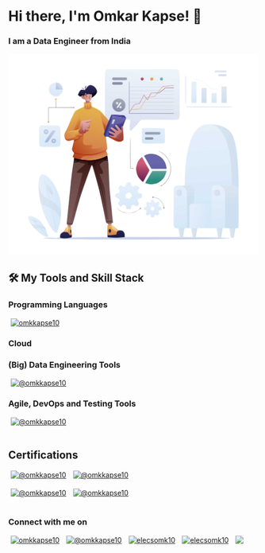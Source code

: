 <h1 align="left">Hi there, I'm Omkar Kapse! 👋</h1>
<h3 align="left">I am a Data Engineer from India</h3>

<p align="left">
  <img alt="Coding" width="600" src="https://github.com/elecsomk10/elecsomk10/blob/main/Resources/Data%20Analyst%20PNG.png">
</p>

## 🛠️ My Tools and Skill Stack

<h3 align="left">Programming Languages</h3>
<a href="" target="blank" title="Python"><img align="center" src="https://img.shields.io/badge/Python-FFD700?style=for-the-badge&logo=python&labelColor=FFD700" alt="omkkapse10" hspace="5" /></a>
<!-- <a href="" target="blank" title="Scala"><img align="center" src="https://img.shields.io/badge/Scala-DCDCDC?style=for-the-badge&logo=scala&labelColor=FF0000" alt="@omkkapse10" hspace="5" /></a> -->
<!-- <a href="" target="blank" title="Java"><img align="center" src="https://img.shields.io/badge/java-%23ED8B00.svg?style=for-the-badge&logo=openjdk&logoColor=white" alt="omkkapse10" hspace="5" /></a> -->

<h3 align="left">Cloud</h3>
<!-- <a href="" target="blank" title="Azure"><img align="center" src="https://img.shields.io/badge/azure-%230072C6.svg?style=for-the-badge&logo=microsoftazure&logoColor=white" alt="omkkapse10" hspace="5" /></a> -->
<!-- <a href="" target="blank" title="AWS"><img align="center" src="https://img.shields.io/badge/AWS-%23FF9900.svg?style=for-the-badge&logo=amazon-aws&logoColor=white" alt="@omkkapse10" hspace="5" /></a> -->

<h3 align="left">(Big) Data Engineering Tools</h3>
<a href="" target="blank" title="Hadoop"><img align="center" src="https://img.shields.io/badge/Apache%20Hadoop-FFFF00?style=for-the-badge&logo=apachehadoop&logoColor=black" alt="@omkkapse10" hspace="5" /></a>
<!-- <a href="" target="blank" title="Hive"><img align="center" src="https://img.shields.io/badge/Apache%20Hive-FDEE21?style=for-the-badge&logo=apachehive&logoColor=black" alt="@omkkapse10" hspace="5" /></a> -->
<!-- <a href="" target="blank" title="Spark"><img align="center" src="https://img.shields.io/badge/Apache%20Spark-%23FF6701?style=for-the-badge&logo=apachespark&logoColor=black" alt="@omkkapse10" hspace="5" /></a> -->
<!-- <a href="" target="blank" title="Kafka"><img align="center" src="https://img.shields.io/badge/Apache%20Kafka-000?style=for-the-badge&logo=apachekafka" alt="@omkkapse10" hspace="5" /></a> -->
<!-- <a href="" target="blank" title="Cassandra"><img align="center" src="https://img.shields.io/badge/cassandra-%231287B1.svg?style=for-the-badge&logo=apache-cassandra&logoColor=white" alt="@omkkapse10" hspace="5" /></a> -->
<!-- <a href="" target="blank" title="Databricks"><img align="center" src="https://img.shields.io/badge/Databricks-FF3621?style=for-the-badge&logo=Databricks&logoColor=white" alt="@omkkapse10" hspace="5" /></a> -->

<h3 align="left">Agile, DevOps and Testing Tools</h3>
<!-- <a href="" target="blank" title="Git"><img align="center" src="https://img.shields.io/badge/GIT-E44C30?style=for-the-badge&logo=git&logoColor=white" alt="@omkkapse10" hspace="5" /></a> -->
<!-- <a href="" target="blank" title="Bash"><img align="center" src="https://img.shields.io/badge/Shell_Script-121011?style=for-the-badge&logo=gnu-bash&logoColor=white" alt="@omkkapse10" hspace="5" /></a> -->
<!-- <a href="" target="blank" title="Linux"><img align="center" src="https://img.shields.io/badge/Linux-FCC624?style=for-the-badge&logo=linux&logoColor=black" alt="@omkkapse10" hspace="5" /></a> -->
<!-- <a href="" target="blank" title="Jenkins"><img align="center" src="https://img.shields.io/badge/Jenkins-D24939?style=for-the-badge&logo=Jenkins&logoColor=white" alt="@omkkapse10" hspace="5" /></a> -->
<a href="" target="blank" title="Jira"><img align="center" src="https://img.shields.io/badge/Jira-0052CC?style=for-the-badge&logo=Jira&logoColor=white" alt="@omkkapse10" hspace="5" /></a>

</br>
</br>

<h2 align="left">Certifications</h2>
<a href="https://www.credly.com/badges/c86389c2-1642-4b73-b0b0-a6bfc6b7c103" target="blank" title="Scrum Master"><img align="center" src="https://images.credly.com/size/680x680/images/a2790314-008a-4c3d-9553-f5e84eb359ba/image.png" alt="@omkkapse10" height="100" width="100" hspace="5" /></a>
<a href="https://www.credly.com/badges/6fe5a030-3911-4add-be88-ecc5c349b0ac" target="blank" title="MTA Python"><img align="center" src="https://images.credly.com/size/680x680/images/ebfba101-5b78-49b6-903a-ac9ad518fe8a/MTA-Introduction_to_Programming_Using_Python-600x600.png" alt="@omkkapse10" height="100" width="100" hspace="5" /></a>
<!-- <a href="https://www.credly.com/badges/480a0ad0-ddb1-4324-9a7f-cb563a61049a" target="blank" title="Databricks Data Engineer Associate"><img align="center" src="https://www.databricks.com/en-website-assets/static/21496937b28a579d1ffdda414ad2d572/Associate-badge-eng-2x.png" alt="@omkkapse10" height="150" width="110" hspace="5" /></a>
<a href="https://www.credly.com/badges/480a0ad0-ddb1-4324-9a7f-cb563a61049a" target="blank" title="Databricks Data Engineer Professional"><img align="center" src="https://www.databricks.com/en-website-assets/static/f07a37109350fd932d16b0ad185f42f7/Professional-badge-eng-2x.png" alt="@omkkapse10" height="150" width="110" hspace="5" /></a>
<a href="https://www.credly.com/badges/480a0ad0-ddb1-4324-9a7f-cb563a61049a" target="blank" title="Databricks Spark Developer"><img align="center" src="https://www.databricks.com/en-website-assets/static/23fd57803d1554a996abde126edec166/Specialty-badge-spark-developer-associate-2x.png" alt="@omkkapse10" height="150" width="110" hspace="5" /></a> -->

</br>
</br>
<a href="https://www.credly.com/badges/480a0ad0-ddb1-4324-9a7f-cb563a61049a" target="blank" title="Azure Fundamentals"><img align="center" src="https://images.credly.com/size/680x680/images/be8fcaeb-c769-4858-b567-ffaaa73ce8cf/image.png" alt="@omkkapse10" height="120" width="120" hspace="5" /></a>
<a href="https://www.credly.com/badges/9d9576aa-6c8c-4aee-a6a1-37912fc02b8a" target="blank" title="Azure Data Fundamentals"><img align="center" src="https://images.credly.com/size/680x680/images/70eb1e3f-d4de-4377-a062-b20fb29594ea/azure-data-fundamentals-600x600.png" alt="@omkkapse10" height="120" width="120" hspace="5" /></a>
<!-- <a href="https://www.credly.com/badges/480a0ad0-ddb1-4324-9a7f-cb563a61049a" target="blank" title="Azure Data Engineer"><img align="center" src="https://images.credly.com/images/61542181-0e8d-496c-a17c-3d4bf590eda1/twitter_thumb_201604_azure-data-engineer-associate-600x600.png" alt="@omkkapse10" height="120" width="120" hspace="5" /></a>
<a href="https://www.credly.com/badges/480a0ad0-ddb1-4324-9a7f-cb563a61049a" target="blank" title="Azure Developer"><img align="center" src="https://www.flexmind.co/wp-content/uploads/2020/12/azure-developer-associate-600x600-1.png" alt="@omkkapse10" height="120" width="120" hspace="5" /></a>
<a href="https://www.credly.com/badges/480a0ad0-ddb1-4324-9a7f-cb563a61049a" target="blank" title="Azure DevOps Engineer"><img align="center" src="https://images.credly.com/images/c3ab66f8-5d59-4afa-a6c2-0ba30a1989ca/CERT-Expert-DevOps-Engineer-600x600.png" alt="@omkkapse10" height="120" width="120" hspace="5" /></a>
<a href="https://www.credly.com/badges/480a0ad0-ddb1-4324-9a7f-cb563a61049a" target="blank" title="Azure Administrator"><img align="center" src="https://images.credly.com/size/680x680/images/f39519e4-fc12-4296-9a20-28d0a3755171/azure-administrator-associate.png" alt="@omkkapse10" height="120" width="120" hspace="5" /></a>
<a href="https://www.credly.com/badges/480a0ad0-ddb1-4324-9a7f-cb563a61049a" target="blank" title="Azure Security Engineer"><img align="center" src="https://images.credly.com/size/680x680/images/1ad16b6f-2c71-4a2e-ae74-ec69c4766039/azure-security-engineer-associate600x600.png" alt="@omkkapse10" height="120" width="120" hspace="5" /></a>
<a href="https://www.credly.com/badges/480a0ad0-ddb1-4324-9a7f-cb563a61049a" target="blank" title="Azure Solution Architect"><img align="center" src="https://images.credly.com/images/987adb7e-49be-4e24-b67e-55986bd3fe66/twitter_thumb_201604_azure-solutions-architect-expert-600x600.png" alt="@omkkapse10" height="120" width="120" hspace="5" /></a>
<a href="https://www.credly.com/badges/480a0ad0-ddb1-4324-9a7f-cb563a61049a" target="blank" title="Azure Database Administrator"><img align="center" src="https://images.credly.com/size/680x680/images/edc0b0d8-55ec-4dfe-9353-22c1bc4e07e8/azure-database-administrator-associate-600x600.png" alt="@omkkapse10" height="120" width="120" hspace="5" /></a>
<a href="https://www.credly.com/badges/480a0ad0-ddb1-4324-9a7f-cb563a61049a" target="blank" title="Azure Data Scientist"><img align="center" src="https://images.credly.com/images/5c8fca38-b0d2-49e5-9ad2-f3f8e79b327f/twitter_thumb_201604_azure-data-scientist-associate-600x600.png" alt="@omkkapse10" height="120" width="120" hspace="5" /></a>
<a href="https://www.credly.com/badges/480a0ad0-ddb1-4324-9a7f-cb563a61049a" target="blank" title="Azure AI Fundamentals"><img align="center" src="https://images.credly.com/images/4136ced8-75d5-4afb-8677-40b6236e2672/azure-ai-fundamentals-600x600.png" alt="@omkkapse10" height="120" width="120" hspace="5" /></a>
<a href="https://www.credly.com/badges/480a0ad0-ddb1-4324-9a7f-cb563a61049a" target="blank" title="Azure AI Engineer"><img align="center" src="https://images.credly.com/images/61f56aa4-16fd-403c-90bc-1d90dba1fa99/image.png" alt="@omkkapse10" height="120" width="120" hspace="5" /></a>
-->

</br>
</br>

<h3 align="left">Connect with me on</h3>
<p align="left"> 
<a href="https://linkedin.com/in/omkkapse10" target="blank" title="Linkedin"><img align="center" src="https://img.shields.io/badge/LinkedIn-0077B5?style=for-the-badge&logo=linkedin&logoColor=white" alt="omkkapse10" hspace="5" /></a>
<a href="https://www.youtube.com/@omkkapse10" target="blank" title="Youtube"><img align="center" src="https://img.shields.io/badge/YouTube-FF0000?style=for-the-badge&logo=youtube&logoColor=white" alt="@omkkapse10" hspace="5" /></a>
<a href="https://www.codechef.com/users/elecsomk10" target="blank" title="Codechef"><img align="center" src="https://img.shields.io/badge/-CodeChef-5B4638?style=for-the-badge&logo=CodeChef&logoColor=white" alt="elecsomk10" hspace="5" /></a>
<a href="https://www.hackerrank.com/elecsomk10" target="blank" title="HackerRank"><img align="center" src="https://img.shields.io/badge/-Hackerrank-2EC866?style=for-the-badge&logo=HackerRank&logoColor=white" alt="elecsomk10" hspace="5" /></a>
<a href="https://github.com/elecsomk10/Blogs/tree/master" target="blank" title="Blogs"><img align="center" src="https://img.shields.io/badge/website-000000?style=for-the-badge&logo=About.me&logoColor=white" hspace="5" /></a>
</p>


